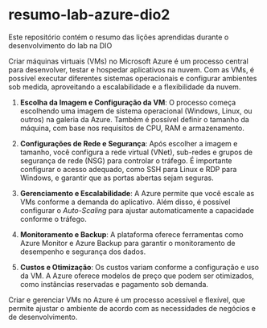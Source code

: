 # resumo-lab-azure-dio2
Este repositório contém o resumo das lições aprendidas durante o desenvolvimento do lab na DIO

Criar máquinas virtuais (VMs) no Microsoft Azure é um processo central para desenvolver, testar e hospedar aplicativos na nuvem. Com as VMs, é possível executar diferentes sistemas operacionais e configurar ambientes sob medida, aproveitando a escalabilidade e a flexibilidade da nuvem.

1. **Escolha da Imagem e Configuração da VM**: O processo começa escolhendo uma imagem de sistema operacional (Windows, Linux, ou outros) na galeria da Azure. Também é possível definir o tamanho da máquina, com base nos requisitos de CPU, RAM e armazenamento.

2. **Configurações de Rede e Segurança**: Após escolher a imagem e tamanho, você configura a rede virtual (VNet), sub-redes e grupos de segurança de rede (NSG) para controlar o tráfego. É importante configurar o acesso adequado, como SSH para Linux e RDP para Windows, e garantir que as portas abertas sejam seguras.

3. **Gerenciamento e Escalabilidade**: A Azure permite que você escale as VMs conforme a demanda do aplicativo. Além disso, é possível configurar o *Auto-Scaling* para ajustar automaticamente a capacidade conforme o tráfego.

4. **Monitoramento e Backup**: A plataforma oferece ferramentas como Azure Monitor e Azure Backup para garantir o monitoramento de desempenho e segurança dos dados. 

5. **Custos e Otimização**: Os custos variam conforme a configuração e uso da VM. A Azure oferece modelos de preço que podem ser otimizados, como instâncias reservadas e pagamento sob demanda.

Criar e gerenciar VMs no Azure é um processo acessível e flexível, que permite ajustar o ambiente de acordo com as necessidades de negócios e de desenvolvimento.
